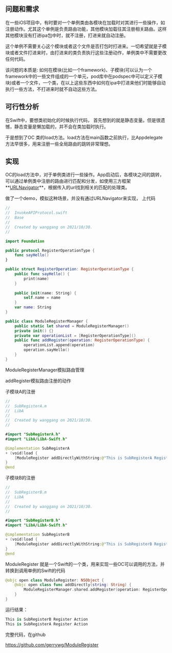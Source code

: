## 问题和需求

在一些iOS项目中，有时要对一个单例类由各模块在加载时对其进行一些操作，如注册动作。尤其这个单例是负责路由功能，其他模块加载往其注册相关路由。这样其他模块没有打进ipa包中时，就不注册，打进来就自动注册。

这个单例不需要关心这个模块或者这个文件是否打包时打进来。一切希望就是子模块或者文件打进来时，由打进来的类负责执行这些注册动作，单例类中不需要更改任何代码。

该问题的本质是: 如何在模块(比如一个framework)、子模块(可以认为一个framework中的一些文件组成的一个单元，pod库中在podspec中可以定义子模块)或者一个文件，一个类，在以上这些东西中如何在ipa中打进来他们时能够自动执行一些方法，不打进来时就不自动这些方法。

## 可行性分析

在Swift中，要想类初始化的时候执行代码， 首先想到的就是静态变量。但是很遗憾，静态变量是懒加载的，并不会在类加载时执行。

于是想到了OC 类的load方法。load方法在main函数之前执行，比Appdelegate方法早很多，用来注册一些全局路由的跳转非常理想。

## 实现

OC的load方法中，对于单例类进行一些操作。App启动后，各模块之间的跳转，可以通过单例类中注册的路由进行匹配和分发，如使用三方框架**[URLNavigator](https://github.com/devxoul/URLNavigator)**，根据传入的url找到相关的匹配的处理类。

做了一个demo，模拟这种场景，并没有通过URLNavigator来实现， 上代码

```swift
//
//  InvokeAPIProtocol.swift
//  Base
//
//  Created by wanggang on 2021/10/30.
//

import Foundation

public protocol RegisterOperationType {
    func sayHello()
}

public struct RegisterOperation: RegisterOperationType {
    public func sayHello() {
        print(name)
    }
    
    public init(name: String) {
        self.name = name
    }
    var name: String
}

public class ModuleRegisterManager {
    public static let shared = ModuleRegisterManager()
    private init() {}
   	private var operationList = [RegisterOperationType]()
    public func addRegister(operation: RegisterOperationType) {
        operationList.append(operation)
        operation.sayHello()
    }
}
```



ModuleRegisterManager模拟路由管理

addRegister模拟路由注册的动作

子模块A的注册

```swift
//
//  SubRegisterA.m
//  LibA
//
//  Created by wanggang on 2021/10/30.
//

#import "SubRegisterA.h"
#import "LibA/LibA-Swift.h"

@implementation SubRegisterA
+ (void)load {
    [ModuleRegister addDirectlyWithString:@"This is SubRegisterA Register Action"];
}
@end
```



子模块B的注册

```swift
//
//  SubRegisterB.m
//  LibA
//
//  Created by wanggang on 2021/10/30.
//

#import "SubRegisterB.h"
#import "LibA/LibA-Swift.h"

@implementation SubRegisterB
+ (void)load {
    [ModuleRegister addDirectlyWithString:@"This is SubRegisterB Register Action"];
}
@end
```

ModuleRegister 就是一个Swift的一个类，用来实现一些OC可以调用的方法，并转换到调用单例的Swift的代码

```swift
@objc open class ModuleRegister: NSObject {    
    @objc open class func addDirectly(string: String) {
        ModuleRegisterManager.shared.addRegister(operation: RegisterOperation.init(name: string))
    }
}
```



运行结果：

```swift
This is SubRegisterB Register Action
This is SubRegisterA Register Action
```



完整代码，在github

https://github.com/gerrywg/ModuleRegister
